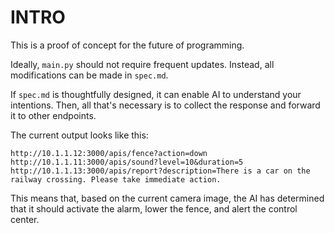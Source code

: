 INTRO
=====

This is a proof of concept for the future of programming.

Ideally, `main.py` should not require frequent updates.
Instead, all modifications can be made in `spec.md`.

If `spec.md` is thoughtfully designed, it can enable AI to
understand your intentions. Then, all that's necessary is
to collect the response and forward it to other endpoints.

The current output looks like this:

```
http://10.1.1.12:3000/apis/fence?action=down
http://10.1.1.11:3000/apis/sound?level=10&duration=5
http://10.1.1.13:3000/apis/report?description=There is a car on the railway crossing. Please take immediate action.
```

This means that, based on the current camera image,
the AI has determined that it should activate the alarm,
lower the fence, and alert the control center.
